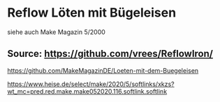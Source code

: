 # Reflow Löten mit Bügeleisen

siehe auch Make Magazin 5/2000


## Source: https://github.com/vrees/ReflowIron/


https://github.com/MakeMagazinDE/Loeten-mit-dem-Buegeleisen

https://www.heise.de/select/make/2020/5/softlinks/xkzs?wt_mc=pred.red.make.make052020.116.softlink.softlink

